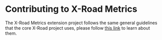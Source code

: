 # Contributing to X-Road Metrics

The X-Road Metrics extension project follows the same general guidelines that the core X-Road project uses, please
follow [this link](https://github.com/nordic-institute/X-Road/blob/develop/CONTRIBUTING.md) to learn about them.
